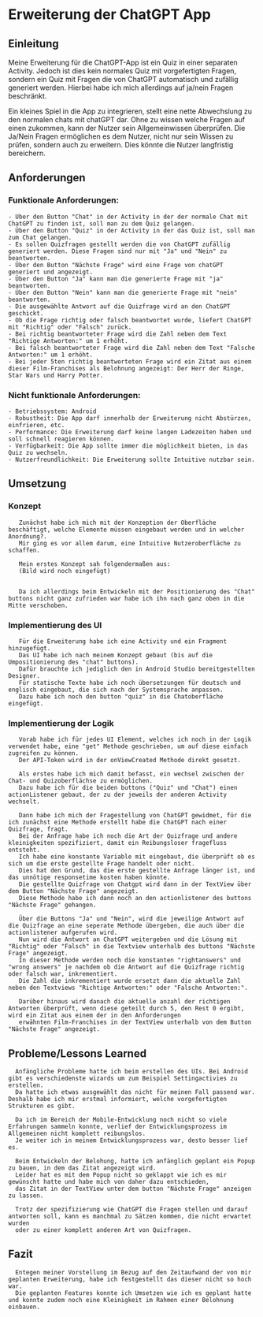 # Erweiterung der ChatGPT App

## Einleitung
   Meine Erweiterung für die ChatGPT-App ist ein Quiz in einer separaten Activity. Jedoch ist dies kein normales Quiz mit vorgefertigten Fragen,
   sondern ein Quiz mit Fragen die von ChatGPT automatisch und zufällig generiert werden. Hierbei habe ich mich allerdings auf ja/nein Fragen beschränkt.

   Ein kleines Spiel in die App zu integrieren, stellt eine nette Abwechslung zu den normalen chats mit chatGPT dar. Ohne zu wissen welche Fragen auf einen zukommen,
   kann der Nutzer sein Allgemeinwissen überprüfen. Die Ja/Nein Fragen ermöglichen es dem Nutzer, nicht nur sein Wissen zu prüfen, sondern auch zu erweitern. 
   Dies könnte die Nutzer langfristig bereichern.
   
## Anforderungen

### Funktionale Anforderungen:
    - Über den Button "Chat" in der Activity in der der normale Chat mit ChatGPT zu finden ist, soll man zu dem Quiz gelangen.
    - Über den Button "Quiz" in der Activity in der das Quiz ist, soll man zum Chat gelangen.
    - Es sollen Quizfragen gestellt werden die von ChatGPT zufällig generiert werden. Diese Fragen sind nur mit "Ja" und "Nein" zu beantworten.
    - Über den Button "Nächste Frage" wird eine Frage von chatGPT generiert und angezeigt.
    - Über den Button "Ja" kann man die generierte Frage mit "ja" beantworten.
    - Über den Button "Nein" kann man die generierte Frage mit "nein" beantworten.
    - Die ausgewählte Antwort auf die Quizfrage wird an den ChatGPT geschickt.
    - Ob die Frage richtig oder falsch beantwortet wurde, liefert ChatGPT mit "Richtig" oder "Falsch" zurück.
    - Bei richtig beantworteter Frage wird die Zahl neben dem Text "Richtige Antworten:" um 1 erhöht.
    - Bei falsch beantworteter Frage wird die Zahl neben dem Text "Falsche Antworten:" um 1 erhöht.
    - Bei jeder 5ten richtig beantworteten Frage wird ein Zitat aus einem dieser Film-Franchises als Belohnung angezeigt: Der Herr der Ringe, Star Wars und Harry Potter.  

### Nicht funktionale Anforderungen:
    - Betriebssystem: Android 
    - Robustheit: Die App darf innerhalb der Erweiterung nicht Abstürzen, einfrieren, etc.
    - Performance: Die Erweiterung darf keine langen Ladezeiten haben und soll schnell reagieren können.
    - Verfügbarkeit: Die App sollte immer die möglichkeit bieten, in das Quiz zu wechseln.
    - Nutzerfreundlichkeit: Die Erweiterung sollte Intuitive nutzbar sein.

## Umsetzung
   
   ### Konzept
       Zunächst habe ich mich mit der Konzeption der Oberfläche beschäftigt, welche Elemente müssen eingebaut werden und in welcher Anordnung?.
       Mir ging es vor allem darum, eine Intuitive Nutzeroberfläche zu schaffen.

       Mein erstes Konzept sah folgendermaßen aus: 
       (Bild wird noch eingefügt)


       Da ich allerdings beim Entwickeln mit der Positionierung des "Chat" buttons nicht ganz zufrieden war habe ich ihn nach ganz oben in die Mitte verschoben.
       
   ### Implementierung des UI

       Für die Erweiterung habe ich eine Activity und ein Fragment hinzugefügt.
       Das UI habe ich nach meinem Konzept gebaut (bis auf die Umpositionierung des "chat" buttons).
       Dafür brauchte ich jediglich den in Android Studio bereitgestellten Designer. 
       Für statische Texte habe ich noch übersetzungen für deutsch und englisch eingebaut, die sich nach der Systemsprache anpassen.
       Dazu habe ich noch den button "quiz" in die Chatoberfläche eingefügt.
       
   ### Implementierung der Logik

       Vorab habe ich für jedes UI Element, welches ich noch in der Logik verwendet habe, eine "get" Methode geschrieben, um auf diese einfach zugreifen zu können.
       Der API-Token wird in der onViewCreated Methode direkt gesetzt.
       
       Als erstes habe ich mich damit befasst, ein wechsel zwischen der Chat- und Quizoberflächse zu ermöglichen.
       Dazu habe ich für die beiden buttons ("Quiz" und "Chat") einen actionListener gebaut, der zu der jeweils der anderen Activity wechselt.

       Dann habe ich mich der Fragestellung von ChatGPT gewidmet, für die ich zunächst eine Methode erstellt habe die ChatGPT nach einer Quizfrage, fragt.
       Bei der Anfrage habe ich noch die Art der Quizfrage und andere kleinigkeiten spezifiziert, damit ein Reibungsloser fragefluss entsteht.
       Ich habe eine konstante Variable mit eingebaut, die überprüft ob es sich um die erste gestellte Frage handelt oder nicht.
       Dies hat den Grund, das die erste gestellte Anfrage länger ist, und das unnötige responsetime kosten haben könnte.
       Die gestellte Quizfrage von Chatgpt wird dann in der TextView über dem Button "Nächste Frage" angezeigt.
       Diese Methode habe ich dann noch an den actionlistener des buttons "Nächste Frage" gehangen.

       Über die Buttons "Ja" und "Nein", wird die jeweilige Antwort auf die Quizfrage an eine seperate Methode übergeben, die auch über die actionlistener aufgerufen wird.
       Nun wird die Antwort an ChatGPT weitergeben und die Lösung mit "Richtig" oder "Falsch" in die Textview unterhalb des buttons "Nächste Frage" angezeigt.
       In dieser Methode werden noch die konstanten "rightanswers" und "wrong answers" je nachdem ob die Antwort auf die Quizfrage richtig oder falsch war, inkrementiert.
       Die Zahl die inkrementiert wurde ersetzt dann die aktuelle Zahl neben den Textviews "Richtige Antworten:" oder "Falsche Antworten:".

       Darüber hinaus wird danach die aktuelle anzahl der richtigen Antworten überprüft, wenn diese geteilt durch 5, den Rest 0 ergibt, wird ein Zitat aus einem der in den Anforderungen
       erwähnten Film-Franchises in der TextView unterhalb von dem Button "Nächste Frage" angezeigt.
       
       
      
   ## Probleme/Lessons Learned

      Anfängliche Probleme hatte ich beim erstellen des UIs. Bei Android gibt es verschiedenste wizards um zum Beispiel Settingactivies zu erstellen.
      Da hatte ich etwas ausgewählt das nicht für meinen Fall passend war. Deshalb habe ich mir erstmal informiert, welche vorgefertigten Strukturen es gibt.

      Da ich im Bereich der Mobile-Entwicklung noch nicht so viele Erfahrungen sammeln konnte, verlief der Entwicklungsprozess im Allgemeinen nicht komplett reibungslos.
      Je weiter ich in meinem Entwicklungsprozess war, desto besser lief es.

      Beim Entwickeln der Belohung, hatte ich anfänglich geplant ein Popup zu bauen, in dem das Zitat angezeigt wird.
      Leider hat es mit dem Popup nicht so geklappt wie ich es mir gewünscht hatte und habe mich von daher dazu entschieden,
      das Zitat in der TextView unter dem button "Nächste Frage" anzeigen zu lassen.

      Trotz der spezifizierung wie ChatGPT die Fragen stellen und darauf antworten soll, kann es manchmal zu Sätzen kommen, die nicht erwartet wurden
      oder zu einer komplett anderen Art von Quizfragen.

   ## Fazit

      Entegen meiner Vorstellung im Bezug auf den Zeitaufwand der von mir geplanten Erweiterung, habe ich festgestellt das dieser nicht so hoch war.
      Die geplanten Features konnte ich Umsetzen wie ich es geplant hatte und konnte zudem noch eine Kleinigkeit im Rahmen einer Belohnung einbauen.
      
      
      
      


